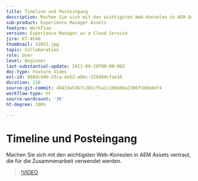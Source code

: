 ```yaml
---
title: Timeline und Posteingang
description: Machen Sie sich mit den wichtigsten Web-Konsolen in AEM Assets vertraut, die für die Zusammenarbeit verwendet werden.
sub-product: Experience Manager Assets
feature: Workflow
version: Experience Manager as a Cloud Service
jira: KT-4540
thumbnail: 32051.jpg
topic: Collaboration
role: User
level: Beginner
last-substantial-update: 2021-09-28T00:00:00Z
doc-type: Feature Video
exl-id: 868dc44b-23ca-4e52-a0bc-229480cfae10
duration: 110
source-git-commit: 48433a5367c281cf5a1c106b08a1306f1b0e8ef4
workflow-type: ht
source-wordcount: '36'
ht-degree: 100%

---
```


# Timeline und Posteingang

Machen Sie sich mit den wichtigsten Web-Konsolen in AEM Assets vertraut, die für die Zusammenarbeit verwendet werden.

>[!VIDEO](https://video.tv.adobe.com/v/36739?quality=12&learn=on&captions=ger)

